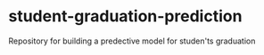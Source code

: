 # student-graduation-prediction
Repository for building a predective model for studen'ts graduation
